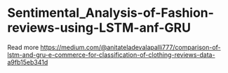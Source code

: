 # Sentimental_Analysis-of-Fashion-reviews-using-LSTM-anf-GRU

Read more 
https://medium.com/@anitateladevalapalli777/comparison-of-lstm-and-gru-e-commerce-for-classification-of-clothing-reviews-data-a9fb15eb341d
